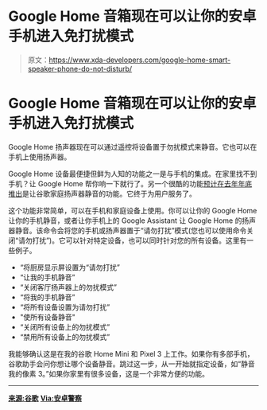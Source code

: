 # Google Home 音箱现在可以让你的安卓手机进入免打扰模式

> 原文：<https://www.xda-developers.com/google-home-smart-speaker-phone-do-not-disturb/>

# Google Home 音箱现在可以让你的安卓手机进入免打扰模式

Google Home 扬声器现在可以通过遥控将设备置于勿扰模式来静音。它也可以在手机上使用扬声器。

Google Home 设备最便捷但鲜为人知的功能之一是与手机的集成。在家里找不到手机？让 Google Home 帮你响一下就行了。另一个很酷的功能[预计在去年年底推出](https://www.xda-developers.com/google-assistant-clock-routines-broadcast-replies/)是让谷歌家庭扬声器静音的功能。它终于为用户服务了。

这个功能非常简单，可以在手机和家庭设备上使用。你可以让你的 Google Home 让你的手机静音，或者让你手机上的 Google Assistant 让 Google Home 的扬声器静音。该命令会将您的手机或扬声器置于“请勿打扰”模式(您也可以使用命令关闭“请勿打扰”)。它可以针对特定设备，也可以同时针对您的所有设备。这里有一些例子。

*   “将厨房显示屏设置为“请勿打扰”
*   “让我的手机静音”
*   “关闭客厅扬声器上的勿扰模式”
*   “将我的手机静音”
*   “将所有设备设置为请勿打扰”
*   "使所有设备静音"
*   “关闭所有设备上的勿扰模式”
*   “禁用所有设备上的勿扰模式”

我能够确认这是在我的谷歌 Home Mini 和 Pixel 3 上工作。如果你有多部手机，谷歌助手会问你想让哪个设备静音。跳过这一步，从一开始就指定设备，如“静音我的像素 3。”如果你家里有很多设备，这是一个非常方便的功能。

* * *

[**来源:谷歌**](https://support.google.com/assistant/answer/9195202) [**Via:安卓警察**](https://www.androidpolice.com/2019/04/11/silence-your-phone-via-google-home-with-new-assistant-command/)